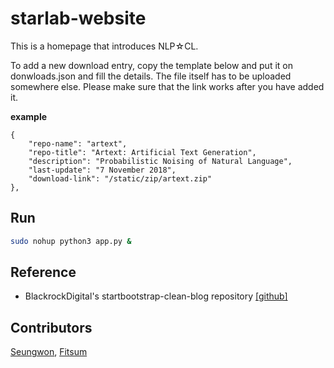 # starlab-website

This is a homepage that introduces NLP☆CL.

To add a new download entry, copy the template below and put it on donwloads.json and fill the details.
The file itself has to be uploaded somewhere else.
Please make sure that the link works after you have added it.

**example**
```
{
    "repo-name": "artext",
    "repo-title": "Artext: Artificial Text Generation",
    "description": "Probabilistic Noising of Natural Language",
    "last-update": "7 November 2018",
    "download-link": "/static/zip/artext.zip"
},
```

## Run
```bash
sudo nohup python3 app.py &
```

## Reference

* BlackrockDigital's startbootstrap-clean-blog repository [[github]](https://github.com/BlackrockDigital/startbootstrap-clean-blog)


## Contributors

[Seungwon](http://nlp.kaist.ac.kr/~swyoon), [Fitsum](http://nlp.kaist.ac.kr/~fgaim)
